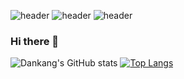 ![header](https://capsule-render.vercel.app/api?type=slice&text=DankangE&fontColor=34495E&color=85C1E9&fontSize=50)
![header](https://capsule-render.vercel.app/api?text=Hello%World!&fontAlignY=20)
![header](https://capsule-render.vercel.app/api?text=Hello%World!&fontAlign=70)
### Hi there 👋

<!--
**DankangE/DankangE** is a ✨ _special_ ✨ repository because its `README.md` (this file) appears on your GitHub profile.

Here are some ideas to get you started:

- 🔭 I’m currently working on ...
- 🌱 I’m currently learning ...
- 👯 I’m looking to collaborate on ...
- 🤔 I’m looking for help with ...
- 💬 Ask me about ...
- 📫 How to reach me: ...
- 😄 Pronouns: ...
- ⚡ Fun fact: ...
-->

![Dankang's GitHub stats](https://github-readme-stats.vercel.app/api?username=DankangE&show_icons=true&theme=transparent)
[![Top Langs](https://github-readme-stats.vercel.app/api/top-langs/?username=DankangE&layout=compact)](https://github.com/DankangE/github-readme-stats)
